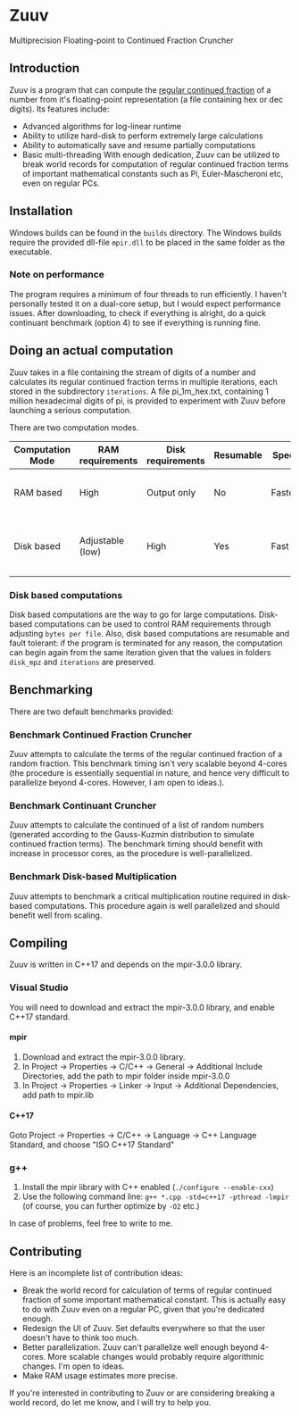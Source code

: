 # Zuuv
Multiprecision Floating-point to Continued Fraction Cruncher

## Introduction
Zuuv is a program that can compute the [regular continued fraction](https://en.wikipedia.org/wiki/Continued_fraction) of a number from it's floating-point representation (a file containing hex or dec digits). Its features include:
* Advanced algorithms for log-linear runtime
* Ability to utilize hard-disk to perform extremely large calculations
* Ability to automatically save and resume partially computations
* Basic multi-threading
With enough dedication, Zuuv can be utilized to break world records for computation of regular continued fraction terms of important mathematical constants such as Pi, Euler-Mascheroni etc, even on regular PCs.

## Installation
Windows builds can be found in the `builds` directory. The Windows builds require the provided dll-file `mpir.dll` to be placed in the same folder as the executable.
### Note on performance
The program requires a minimum of four threads to run efficiently. I haven't personally tested it on a dual-core setup, but I would expect performance issues.
After downloading, to check if everything is alright, do a quick continuant benchmark (option 4) to see if everything is running fine.

## Doing an actual computation
Zuuv takes in a file containing the stream of digits of a number and calculates its regular continued fraction terms in multiple iterations, each stored in the subdirectory `iterations`. A file pi_1m_hex.txt, containing 1 million hexadecimal digits of pi, is provided to experiment with Zuuv before launching a serious computation.

There are two computation modes.

| Computation Mode | RAM requirements | Disk requirements | Resumable |  Speed  | Comments |
| ---------------- | ---------------- | ----------------- | --------- | ------- | -------- |
|     RAM based    |       High       |    Output only    |     No    | Fastest | Use for small computations that can fit in RAM |
|    Disk based    | Adjustable (low) |       High        |    Yes    |   Fast  | Use for large computations that can't entirely be done in RAM |

### Disk based computations
Disk based computations are the way to go for large computations. Disk-based computations can be used to control RAM requirements through adjusting `bytes per file`. Also, disk based computations are resumable and fault tolerant: if the program is terminated for any reason, the computation can begin again from the same iteration given that the values in folders `disk_mpz` and `iterations` are preserved.

## Benchmarking
There are two default benchmarks provided:
### Benchmark Continued Fraction Cruncher
Zuuv attempts to calculate the terms of the regular continued fraction of a random fraction. This benchmark timing isn't very scalable beyond 4-cores (the procedure is essentially sequential in nature, and hence very difficult to parallelize beyond 4-cores. However, I am open to ideas.).
### Benchmark Continuant Cruncher
Zuuv attempts to calculate the continued of a list of random numbers (generated according to the Gauss-Kuzmin distribution to simulate continued fraction terms). The benchmark timing should benefit with increase in processor cores, as the procedure is well-parallelized.
### Benchmark Disk-based Multiplication
Zuuv attempts to benchmark a critical multiplication routine required in disk-based computations. This procedure again is well parallelized and should benefit well from scaling.

## Compiling
Zuuv is written in C++17 and depends on the mpir-3.0.0 library.
### Visual Studio
You will need to download and extract the mpir-3.0.0 library, and enable C++17 standard.
#### mpir
1. Download and extract the mpir-3.0.0 library.
2. In Project -> Properties -> C/C++ -> General -> Additional Include Directories, add the path to mpir folder inside mpir-3.0.0
3. In Project -> Properties -> Linker -> Input -> Additional Dependencies, add path to mpir.lib
#### C++17
Goto Project -> Properties -> C/C++ -> Language -> C++ Language Standard, and choose "ISO C++17 Standard"
### g++
1. Install the mpir library with C++ enabled (`./configure --enable-cxx`)
2. Use the following command line: `g++ *.cpp -std=c++17 -pthread -lmpir` (of course, you can further optimize by `-O2` etc.)

In case of problems, feel free to write to me.

## Contributing
Here is an incomplete list of contribution ideas:
* Break the world record for calculation of terms of regular continued fraction of some important mathematical constant. This is actually easy to do with Zuuv even on a regular PC, given that you're dedicated enough.
* Redesign the UI of Zuuv. Set defaults everywhere so that the user doesn't have to think too much.
* Better parallelization. Zuuv can't parallelize well enough beyond 4-cores. More scalable changes would probably require algorithmic changes. I'm open to ideas.
* Make RAM usage estimates more precise.

If you're interested in contributing to Zuuv or are considering breaking a world record, do let me know, and I will try to help you.
